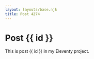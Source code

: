 ```yaml
---
layout: layouts/base.njk
title: Post 4274
---
```


# Post {{ id }}

This is post {{ id }} in my Eleventy project.
